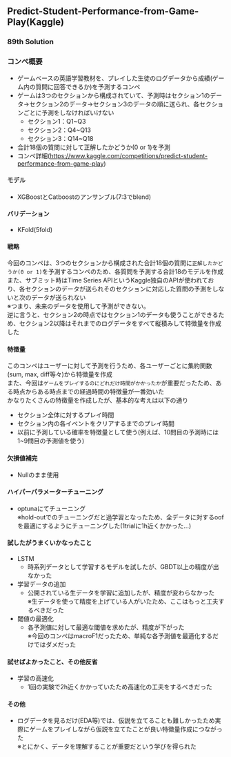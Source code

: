 ## Predict-Student-Performance-from-Game-Play(Kaggle)
### 89th Solution

### コンペ概要
 - ゲームベースの英語学習教材を、プレイした生徒のログデータから成績(ゲーム内の質問に回答できるか)を予測するコンペ
 - ゲームは3つのセクションから構成されていて、予測時はセクション1のデータ→セクション2のデータ→セクション3のデータの順に送られ、各セクションごとに予測をしなければいけない
   - セクション1：Q1~Q3
   - セクション2：Q4~Q13
   - セクション3：Q14~Q18
 - 合計18個の質問に対して正解したかどうか(0 or 1)を予測
 - コンペ詳細(https://www.kaggle.com/competitions/predict-student-performance-from-game-play)

#### モデル
 - XGBoostとCatboostのアンサンブル(7:3でblend)

#### バリデーション
 - KFold(5fold)

#### 戦略
今回のコンペは、3つのセクションから構成された合計18個の質問に`正解したかどうか(0 or 1)`を予測するコンペのため、各質問を予測する合計18のモデルを作成<br>
また、サブミット時はTime Series APIというKaggle独自のAPIが使われており、各セクションのデータが送られそのセクションに対応した質問の予測をしないと次のデータが送られない<br>
※つまり、未来のデータを使用して予測ができない。<br>
逆に言うと、セクション2の時点ではセクション1のデータも使うことができるため、セクション2以降はそれまでのログデータをすべて縦積みして特徴量を作成した

#### 特徴量
このコンペはユーザーに対して予測を行うため、各ユーザーごとに集約関数(sum, max, diff等々)から特徴量を作成<br>
また、今回は`ゲームをプレイするのにどれだけ時間がかかったか`が重要だったため、ある時点からある時点までの経過時間の特徴量が一番効いた<br>
かなりたくさんの特徴量を作成したが、基本的な考えは以下の通り
 - セクション全体に対するプレイ時間
 - セクション内の各イベントをクリアするまでのプレイ時間
 - 以前に予測している確率を特徴量として使う(例えば、10問目の予測時には1~9問目の予測値を使う)
 
#### 欠損値補完
 - Nullのまま使用
   
#### ハイパーパラメーターチューニング
 - optunaにてチューニング<br>
 ※hold-outでのチューニングだと過学習となったため、全データに対するoofを最適にするようにチューニングした(1trialに1h近くかかった...)
 
#### 試したがうまくいかなったこと
 - LSTM
   - 時系列データとして学習するモデルを試したが、GBDT以上の精度が出なかった
 - 学習データの追加
   - 公開されている生データを学習に追加したが、精度が変わらなかった<br>
     ※生データを使って精度を上げている人がいたため、ここはもっと工夫するべきだった
 - 閾値の最適化
   - 各予測値に対して最適な閾値を求めたが、精度が下がった<br>
     ※今回のコンペはmacroF1だったため、単純な各予測値を最適化するだけではダメだった
 
#### 試せばよかったこと、その他反省
 - 学習の高速化
   - 1回の実験で2h近くかかっていたため高速化の工夫をするべきだった
  
#### その他
 - ログデータを見るだけ(EDA等)では、仮説を立てることも難しかったため実際にゲームをプレイしながら仮説を立てたことが良い特徴量作成につながった<br>
   ※とにかく、データを理解することが重要だという学びを得られた
